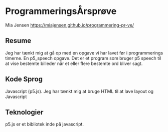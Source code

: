 # ProgrammeringsÅrsprøve
Mia Jensen
https://miajensen.github.io/programmering-pr-ve/

## Resume
Jeg har tænkt mig at gå op med en opgave vi har lavet før i programmerings timerne.
En p5_speech opgave.
Det er et program som bruger p5 speech til at vise bestemte billeder når et eller flere bestemte ord bliver sagt.

## Kode Sprog
Javascript (p5.js).
Jeg har tænkt mig at bruge HTML til at lave layout og Javascript

## Teknologier
p5.js er et bibliotek inde på javascript.

